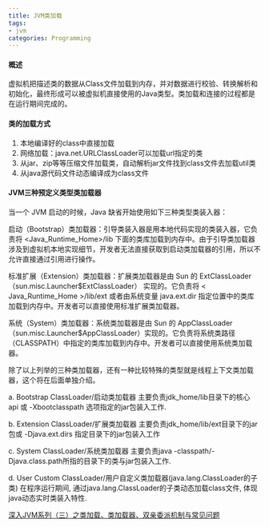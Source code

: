 ```yaml
---
title: JVM类加载
tags:
- jvm
categories: Programming
---
```


#### 概述


虚拟机把描述类的数据从Class文件加载到内存，并对数据进行校验、转换解析和初始化，最终形成可以被虚拟机直接使用的Java类型。类加载和连接的过程都是在运行期间完成的。

#### 类的加载方式


1. 本地编译好的class中直接加载
2. 网络加载：java.net.URLClassLoader可以加载url指定的类
3. 从jar、zip等等压缩文件加载类，自动解析jar文件找到class文件去加载util类
4. 从java源代码文件动态编译成为class文件


#### JVM三种预定义类型类加载器

当一个 JVM 启动的时候，Java 缺省开始使用如下三种类型类装入器：

启动（Bootstrap）类加载器：引导类装入器是用本地代码实现的类装入器，它负责将 <Java_Runtime_Home>/lib 下面的类库加载到内存中。由于引导类加载器涉及到虚拟机本地实现细节，开发者无法直接获取到启动类加载器的引用，所以不允许直接通过引用进行操作。

标准扩展（Extension）类加载器：扩展类加载器是由 Sun 的 ExtClassLoader（sun.misc.Launcher$ExtClassLoader） 实现的。它负责将
< Java_Runtime_Home >/lib/ext 或者由系统变量 java.ext.dir 指定位置中的类库加载到内存中。开发者可以直接使用标准扩展类加载器。

系统（System）类加载器：系统类加载器是由 Sun 的 AppClassLoader（sun.misc.Launcher$AppClassLoader）实现的。它负责将系统类路径（CLASSPATH）中指定的类库加载到内存中。开发者可以直接使用系统类加载器。

除了以上列举的三种类加载器，还有一种比较特殊的类型就是线程上下文类加载器，这个将在后面单独介绍。

a. Bootstrap ClassLoader/启动类加载器
主要负责jdk_home/lib目录下的核心 api 或 -Xbootclasspath 选项指定的jar包装入工作.

b. Extension ClassLoader/扩展类加载器
主要负责jdk_home/lib/ext目录下的jar包或 -Djava.ext.dirs 指定目录下的jar包装入工作

c. System ClassLoader/系统类加载器
主要负责java -classpath/-Djava.class.path所指的目录下的类与jar包装入工作.

d.  User Custom ClassLoader/用户自定义类加载器(java.lang.ClassLoader的子类)
在程序运行期间, 通过java.lang.ClassLoader的子类动态加载class文件, 体现java动态实时类装入特性.



[深入JVM系列（三）之类加载、类加载器、双亲委派机制与常见问题](http://blog.csdn.net/vernonzheng/article/details/8461380)
